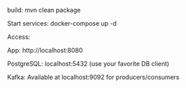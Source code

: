 

build: mvn clean package

Start services: docker-compose up -d

Access:

App: http://localhost:8080

PostgreSQL: localhost:5432 (use your favorite DB client)

Kafka: Available at localhost:9092 for producers/consumers